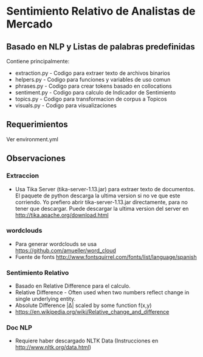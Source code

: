 # Sentimiento Relativo de Analistas de Mercado

## Basado en NLP y Listas de palabras predefinidas
Contiene principalmente:

* extraction.py - Codigo para extraer texto de archivos binarios
* helpers.py - Codigo para funciones y variables de uso comun
* phrases.py - Codigo para crear tokens basado en collocations
* sentiment.py - Codigo para calculo de Indicador de Sentimiento
* topics.py - Codigo para transformacion de corpus a Topicos
* visuals.py - Codigo para visualizaciones

## Requerimientos
Ver environment.yml

## Observaciones

### Extraccion
* Usa Tika Server (tika-server-1.13.jar) para extraer texto de documentos. El paquete de python descarga la ultima version si no ve que este corriendo. Yo prefiero abrir tika-server-1.13.jar directamente, para no tener que descargar. Puede descargar la ultima version del server en http://tika.apache.org/download.html

### wordclouds
* Para generar wordclouds se usa https://github.com/amueller/word_cloud
* Fuente de fonts http://www.fontsquirrel.com/fonts/list/language/spanish

### Sentimiento Relativo
* Basado en Relative Difference para el calculo.
* Relative Difference - Often used when two numbers reflect change in single underlying entity.
* Absolute Difference |Δ| scaled by some function f(x,y)
* https://en.wikipedia.org/wiki/Relative_change_and_difference

### Doc NLP
* Requiere haber descargado NLTK Data (Instrucciones en http://www.nltk.org/data.html)
